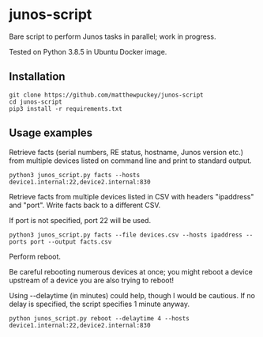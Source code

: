 # junos-script

Bare script to perform Junos tasks in parallel; work in progress.

Tested on Python 3.8.5 in Ubuntu Docker image.

## Installation
    
    git clone https://github.com/matthewpuckey/junos-script
    cd junos-script
    pip3 install -r requirements.txt

## Usage examples

Retrieve facts (serial numbers, RE status, hostname, Junos version etc.) from multiple devices listed on command line and print to standard output.
    
    python3 junos_script.py facts --hosts device1.internal:22,device2.internal:830


Retrieve facts from multiple devices listed in CSV with headers "ipaddress" and "port". Write facts back to a different CSV.

If port is not specified, port 22 will be used.

    python3 junos_script.py facts --file devices.csv --hosts ipaddress --ports port --output facts.csv


Perform reboot. 

Be careful rebooting numerous devices at once; you might reboot a device upstream of a device you are also trying to reboot!

Using --delaytime (in minutes) could help, though I would be cautious. If no delay is specified, the script specifies 1 minute anyway.

    python junos_script.py reboot --delaytime 4 --hosts device1.internal:22,device2.internal:830
